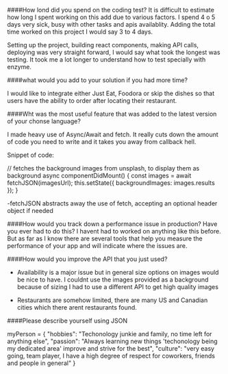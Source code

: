 ####How lond did you spend on the coding test? 
It is difficult to estimate how long I spent working on this add due to various factors. I spend 4 o 5 days very sick, busy with other tasks and apis availablity. Adding the total time worked on this project I would say 3 to 4 days.

Setting up the project, building react components, making API calls, deploying was very straight forward, I would say what took the longest was testing. It took me a lot longer to understand how to test specially with enzyme.

####what would you add to your solution if you had more time?

I would like to integrate either Just Eat, Foodora or skip the dishes so that users have the ability to order after locating their restaurant.

####Wht was the most useful feature that was added to the latest version of your chonse language?

I made heavy use of Async/Await and fetch. It really cuts down the amount of code you need to write and it takes you away from callback hell.

Snippet of code:

// fetches the background images from unsplash, to display them as background
  async componentDidMount() {
    const images = await fetchJSON(imagesUrl);
    this.setState({ backgroundImages: images.results });
  }

  -fetchJSON abstracts away the use of fetch, accepting an optional header object if needed

####How would you track down a performance issue in production? Have you ever had to do this?
I havent had to worked on anything like this before. But as far as I know there are several tools that help you measure the performance of your app and will indicate where the issues are.

####How would you improve the API that you just used?

- Availability is a major issue but in general size options on images would be nice to have. I couldnt use the images provided as a background because of sizing I had to use a different API to get high quality images

- Restaurants are somehow limited, there are many US and Canadian cities which there arent restaurants found.

####Please describe yourself using JSON

myPerson = {
  "hobbies": "Techonology junkie and family, no time left for anything else",
  "passion": "Always learning new things 'techonology being my dedicated area' improve and strive for the best",
  "culture": "very easy going, team player, I have a high degree of respect for coworkers, friends and people in general"
}